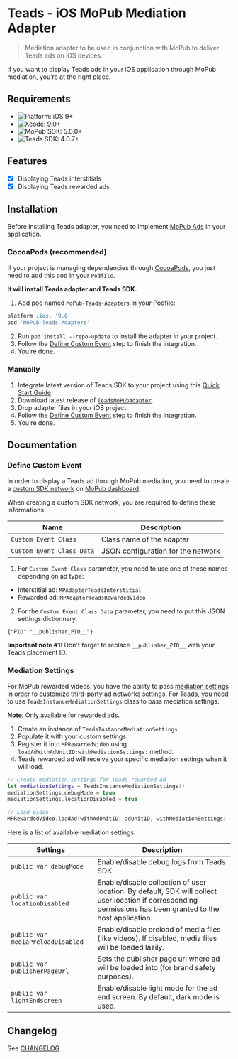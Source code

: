 # Teads - iOS MoPub Mediation Adapter
> Mediation adapter to be used in conjunction with MoPub to deliver Teads ads on iOS devices.

If you want to display Teads ads in your iOS application through MoPub mediation, you’re at the right place.

## Requirements

- ![Platform: iOS 9+](https://img.shields.io/badge/Platform-iOS%209%2B-blue.svg?style=flat)
- ![Xcode: 9.0+](https://img.shields.io/badge/Xcode-9.0+-blue.svg?style=flat)
- ![MoPub SDK: 5.0.0+](https://img.shields.io/badge/MoPub%20SDK-5.0.0+-blue.svg?style=flat)
- ![Teads SDK: 4.0.7+](https://img.shields.io/badge/Teads%20SDK-4.0.7+-blue.svg?style=flat)

## Features

- [x] Displaying Teads interstitials
- [x] Displaying Teads rewarded ads

## Installation

Before installing Teads adapter, you need to implement [MoPub Ads](https://developers.mopub.com/docs/ios/) in your application.

### CocoaPods (recommended)

If your project is managing dependencies through [CocoaPods](https://cocoapods.org/), you just need to add this pod in your `Podfile`.

**It will install Teads adapter and Teads SDK.**

1. Add pod named `MoPub-Teads-Adapters` in your Podfile:

```ruby
platform :ios, '9.0'
pod 'MoPub-Teads-Adapters'
```

2. Run `pod install --repo-update` to install the adapter in your project.
3. Follow the [Define Custom Event](#define-custom-event) step to finish the integration.
4. You’re done.

### Manually

1. Integrate latest version of Teads SDK to your project using this [Quick Start Guide](http://mobile.teads.tv/sdk/documentation/v4/ios/get-started).
2. Download latest release of [`TeadsMoPubAdapter`](https://github.com/teads/TeadsSDK-adapter-mopub-ios/releases).
3. Drop adapter files in your iOS project.
4. Follow the [Define Custom Event](#define-custom-event) step to finish the integration.
5. You’re done.

## Documentation

### Define Custom Event

In order to display a Teads ad through MoPub mediation, you need to create a [custom SDK network](https://developers.mopub.com/docs/ui/networks/#unsupported-network-setup) on [MoPub dashboard](https://app.mopub.com/networks).

When creating a custom SDK network, you are required to define these informations:

| Name                        | Description                                    |
|-----------------------------|------------------------------------------------|
| `Custom Event Class`        | Class name of the adapter                      |
| `Custom Event Class Data`   | JSON configuration for the network             |

1. For `Custom Event Class` parameter, you need to use one of these names depending on ad type:

- Interstitial ad: `MPAdapterTeadsInterstitial`
- Rewarded ad: `MPAdapterTeadsRewardedVideo`

2. For the `Custom Event Class Data` parameter, you need to put this JSON settings dictionnary.

```
{"PID":"__publisher_PID__"}
```

**Important note #1:** Don't forget to replace `__publisher_PID__` with your Teads placement ID.

### Mediation Settings

For MoPub rewarded videos, you have the ability to pass [mediation settings](https://developers.mopub.com/docs/ios/rewarded-video/#advanced-mediation-settings) in order to customize third-party ad networks settings.
For Teads, you need to use `TeadsInstanceMediationSettings` class to pass mediation settings.

**Note**: Only available for rewarded ads.

1. Create an instance of `TeadsInstanceMediationSettings`.
2. Populate it with your custom settings.
3. Register it into `MPRewardedVideo` using `loadAdWithAdUnitID:withMediationSettings:` method.
4. Teads rewarded ad will receive your specific mediation settings when it will load.

```swift
// Create mediation settings for Teads rewarded ad
let mediationSettings = TeadsInstanceMediationSettings()
mediationSettings.debugMode = true
mediationSettings.locationDisabled = true

// Load video
MPRewardedVideo.loadAd(withAdUnitID: adUnitID, withMediationSettings: [mediationSettings])
```

Here is a list of available mediation settings:

| Settings                                                  | Description                                                                                                                                             |
|-----------------------------------------------------------|---------------------------------------------------------------------------------------------------------------------------------------------------------|
| `public var debugMode`                                           | Enable/disable debug logs from Teads SDK.                                                                                                                       |
| `public var locationDisabled`                               | Enable/disable collection of user location. By default, SDK will collect user location if corresponding permissions has been granted to the host application. |
| `public var mediaPreloadDisabled`                                   | Enable/disable preload of media files (like videos). If disabled, media files will be loaded lazily.                                                          |
| `public var publisherPageUrl`                                  | Sets the publisher page url where ad will be loaded into (for brand safety purposes).                                                                   |
| `public var lightEndscreen`                                     | Enable/disable light mode for the ad end screen. By default, dark mode is used.                                                                                    |

## Changelog

See [CHANGELOG](CHANGELOG.md). 
